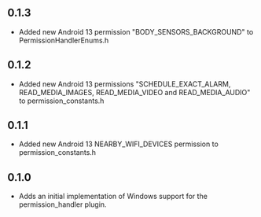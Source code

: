 ## 0.1.3

* Added new Android 13 permission "BODY_SENSORS_BACKGROUND" to PermissionHandlerEnums.h

## 0.1.2

* Added new Android 13 permissions "SCHEDULE_EXACT_ALARM, READ_MEDIA_IMAGES, READ_MEDIA_VIDEO and READ_MEDIA_AUDIO" to permission_constants.h

## 0.1.1

* Added new Android 13 NEARBY_WIFI_DEVICES permission to permission_constants.h

## 0.1.0

* Adds an initial implementation of Windows support for the permission_handler plugin.
